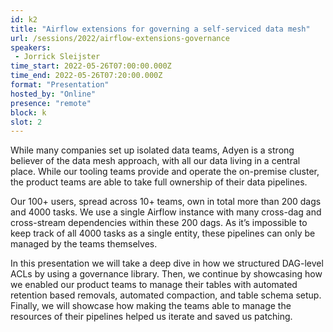 ```yaml
---
id: k2
title: "Airflow extensions for governing a self-serviced data mesh"
url: /sessions/2022/airflow-extensions-governance
speakers:
 - Jorrick Sleijster
time_start: 2022-05-26T07:00:00.000Z
time_end: 2022-05-26T07:20:00.000Z
format: "Presentation"
hosted_by: "Online"
presence: "remote"
block: k
slot: 2
---
```


While many companies set up isolated data teams, Adyen is a strong believer of the data mesh approach, with all our data living in a central place. While our tooling teams provide and operate the on-premise cluster, the product teams are able to take full ownership of their data pipelines. 
 
 
 
 Our 100+ users, spread across 10+ teams, own in total more than 200 dags and 4000 tasks. We use a single Airflow instance with many cross-dag and cross-stream dependencies within these 200 dags. As it’s impossible to keep track of all 4000 tasks as a single entity, these pipelines can only be managed by the teams themselves. 
 
 
 
 In this presentation we will take a deep dive in how we structured DAG-level ACLs by using a governance library. Then, we continue by showcasing how we enabled our product teams to manage their tables with automated retention based removals, automated compaction, and table schema setup. Finally, we will showcase how making the teams able to manage the resources of their pipelines helped us iterate and saved us patching.